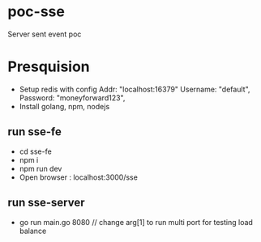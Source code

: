 # poc-sse
Server sent event poc

# Presquision
- Setup redis with config 
Addr:     "localhost:16379"
Username: "default",
Password: "moneyforward123",
- Install golang, npm, nodejs

## run sse-fe
- cd sse-fe
- npm i
- npm run dev
- Open browser : localhost:3000/sse

## run sse-server
- go run main.go 8080 // change arg[1] to run multi port for testing load balance
